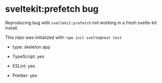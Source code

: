# sveltekit:prefetch bug

Reproducing bug with `sveltekit:prefetch` not working in a fresh svelte-kit install.

This repo was initialized with:
`npm init svelte@next test`

- type: skeleton app

- TypeScript: yes

- ESLint: yes

- Prettier: yes
